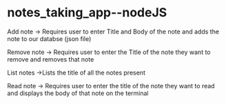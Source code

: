 # notes_taking_app--nodeJS
Add note -> Requires user to enter Title and Body of the note and adds the note to our databse (json file)

Remove note -> Requires user to enter the Title of the note they want to remove and removes that note

List notes ->Lists the title of all the notes present

Read note -> Requires user to enter the title of the note they want to read and displays the body of that note on the terminal
